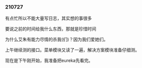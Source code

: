 ### 210727

有点忙所以不能大量写日志，其实想的事很多

要说之前的时间给我什么东西，那就是珍惜时间



为什么艾朱有能力尽情的杀我(们)？因为我们爱她们。

上午继续测的接口。菜单模块又读了一遍，解决方案模块准备仔细测。

现在是下午刚开始，我准备把eureka先看完。





















